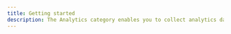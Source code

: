 ```yaml
---
title: Getting started
description: The Analytics category enables you to collect analytics data for your app. The Analytics category comes with built-in support for Amazon Pinpoint and Amazon Kinesis (Kinesis support is currently only available in the Amplify JavaScript library).
---
```


<inline-fragment platform="js" src="~/lib/analytics/fragments/js/getting-started.md"></inline-fragment>
<inline-fragment platform="ios" src="~/lib/analytics/fragments/native_common/getting-started/common.md"></inline-fragment>
<inline-fragment platform="android" src="~/lib/analytics/fragments/native_common/getting-started/common.md"></inline-fragment>
<inline-fragment platform="flutter" src="~/lib/analytics/fragments/flutter/getting-started/some-flutter-content.md"></inline-fragment>